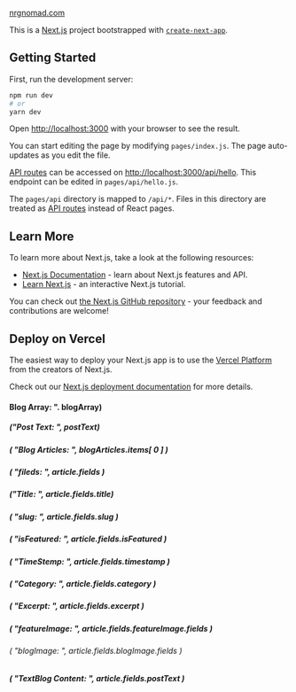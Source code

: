 [nrgnomad.com](https://www.nrgnomad.com)

This is a [Next.js](https://nextjs.org/) project bootstrapped with [`create-next-app`](https://github.com/vercel/next.js/tree/canary/packages/create-next-app).

## Getting Started

First, run the development server:

```bash
npm run dev
# or
yarn dev
```

Open [http://localhost:3000](http://localhost:3000) with your browser to see the result.

You can start editing the page by modifying `pages/index.js`. The page auto-updates as you edit the file.

[API routes](https://nextjs.org/docs/api-routes/introduction) can be accessed on [http://localhost:3000/api/hello](http://localhost:3000/api/hello). This endpoint can be edited in `pages/api/hello.js`.

The `pages/api` directory is mapped to `/api/*`. Files in this directory are treated as [API routes](https://nextjs.org/docs/api-routes/introduction) instead of React pages.

## Learn More

To learn more about Next.js, take a look at the following resources:

- [Next.js Documentation](https://nextjs.org/docs) - learn about Next.js features and API.
- [Learn Next.js](https://nextjs.org/learn) - an interactive Next.js tutorial.

You can check out [the Next.js GitHub repository](https://github.com/vercel/next.js/) - your feedback and contributions are welcome!

## Deploy on Vercel

The easiest way to deploy your Next.js app is to use the [Vercel Platform](https://vercel.com/new?utm_medium=default-template&filter=next.js&utm_source=create-next-app&utm_campaign=create-next-app-readme) from the creators of Next.js.

Check out our [Next.js deployment documentation](https://nextjs.org/docs/deployment) for more details.

#### Blog Array: ". blogArray)

##### ("Post Text: ", postText)

##### ( "Blog Articles: ", blogArticles.items[ 0 ] )

##### ( "fileds: ", article.fields )

##### ("Title: ", article.fields.title)

##### ( "slug: ", article.fields.slug )

##### ( "isFeatured: ", article.fields.isFeatured )

##### ( "TimeStemp: ", article.fields.timestamp )

##### ( "Category: ", article.fields.category )

##### ( "Excerpt: ", article.fields.excerpt )

##### ( "featureImage: ", article.fields.featureImage.fields )

###### ( "blogImage: ", article.fields.blogImage.fields )

##### ( "TextBlog Content: ", article.fields.postText )
